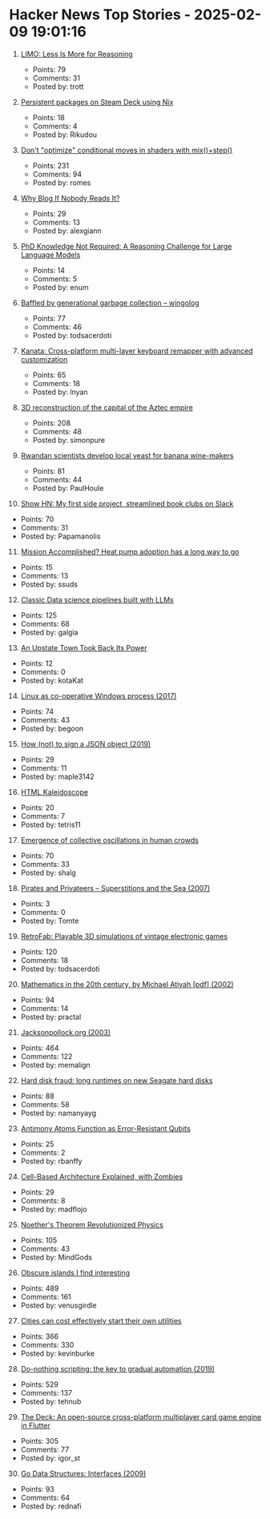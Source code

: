 # Hacker News Top Stories - 2025-02-09 19:01:16

1. [LIMO: Less Is More for Reasoning](https://arxiv.org/abs/2502.03387)
   - Points: 79
   - Comments: 31
   - Posted by: trott

2. [Persistent packages on Steam Deck using Nix](https://chrastecky.dev/gaming/persistent-packages-on-steam-deck-using-nix)
   - Points: 18
   - Comments: 4
   - Posted by: Rikudou

3. [Don't "optimize" conditional moves in shaders with mix()+step()](https://iquilezles.org/articles/gpuconditionals/)
   - Points: 231
   - Comments: 94
   - Posted by: romes

4. [Why Blog If Nobody Reads It?](https://andysblog.uk/why-blog-if-nobody-reads-it/)
   - Points: 29
   - Comments: 13
   - Posted by: alexgiann

5. [PhD Knowledge Not Required: A Reasoning Challenge for Large Language Models](https://arxiv.org/abs/2502.01584)
   - Points: 14
   - Comments: 5
   - Posted by: enum

6. [Baffled by generational garbage collection – wingolog](https://wingolog.org/archives/2025/02/09/baffled-by-generational-garbage-collection)
   - Points: 77
   - Comments: 46
   - Posted by: todsacerdoti

7. [Kanata: Cross-platform multi-layer keyboard remapper with advanced customization](https://github.com/jtroo/kanata)
   - Points: 65
   - Comments: 18
   - Posted by: lnyan

8. [3D reconstruction of the capital of the Aztec empire](https://tenochtitlan.thomaskole.nl/)
   - Points: 208
   - Comments: 48
   - Posted by: simonpure

9. [Rwandan scientists develop local yeast for banana wine-makers](https://phys.org/news/2025-01-rwandan-scientists-local-yeast-banana.html)
   - Points: 81
   - Comments: 44
   - Posted by: PaulHoule

10. [Show HN: My first side project, streamlined book clubs on Slack](https://booktalk.club/)
   - Points: 70
   - Comments: 31
   - Posted by: Papamanolis

11. [Mission Accomplished? Heat pump adoption has a long way to go](https://www.heatpumped.org/p/mission-accomplished-heat-pump-adoption-has-a-long-way-to-go)
   - Points: 15
   - Comments: 13
   - Posted by: ssuds

12. [Classic Data science pipelines built with LLMs](https://github.com/Pravko-Solutions/FlashLearn/tree/main/examples)
   - Points: 125
   - Comments: 68
   - Posted by: galgia

13. [An Upstate Town Took Back Its Power](https://nysfocus.com/2023/06/21/public-power-utility-massena-new-york)
   - Points: 12
   - Comments: 0
   - Posted by: kotaKat

14. [Linux as co-operative Windows process (2017)](http://www.colinux.org/)
   - Points: 74
   - Comments: 43
   - Posted by: begoon

15. [How (not) to sign a JSON object (2019)](https://www.latacora.com/blog/2019/07/24/how-not-to/)
   - Points: 29
   - Comments: 11
   - Posted by: maple3142

16. [HTML Kaleidoscope](https://codepen.io/AAMutlu20/pen/mdYxroj)
   - Points: 20
   - Comments: 7
   - Posted by: tetris11

17. [Emergence of collective oscillations in human crowds](https://www.nature.com/articles/s41586-024-08514-6)
   - Points: 70
   - Comments: 33
   - Posted by: shalg

18. [Pirates and Privateers – Superstitions and the Sea (2007)](http://www.cindyvallar.com/superstitions.html)
   - Points: 3
   - Comments: 0
   - Posted by: Tomte

19. [RetroFab: Playable 3D simulations of vintage electronic games](https://itizso.itch.io/retrofab)
   - Points: 120
   - Comments: 18
   - Posted by: todsacerdoti

20. [Mathematics in the 20th century, by Michael Atiyah [pdf] (2002)](https://marktomforde.com/academic/miscellaneous/images/atiyah20thcentury.pdf)
   - Points: 94
   - Comments: 14
   - Posted by: practal

21. [Jacksonpollock.org (2003)](https://jacksonpollock.org/)
   - Points: 464
   - Comments: 122
   - Posted by: memalign

22. [Hard disk fraud: long runtimes on new Seagate hard disks](https://www.heise.de/en/news/Hard-disk-fraud-Increasing-evidence-of-origin-in-China-10269059.html)
   - Points: 88
   - Comments: 58
   - Posted by: namanyayg

23. [Antimony Atoms Function as Error-Resistant Qubits](https://spectrum.ieee.org/quantum-error)
   - Points: 25
   - Comments: 2
   - Posted by: rbanffy

24. [Cell-Based Architecture Explained, with Zombies](https://bencane.com/cell-based-architecture-explained-with-zombies-f5e814d3e5d2)
   - Points: 29
   - Comments: 8
   - Posted by: madflojo

25. [Noether's Theorem Revolutionized Physics](https://www.quantamagazine.org/how-noethers-theorem-revolutionized-physics-20250207/)
   - Points: 105
   - Comments: 43
   - Posted by: MindGods

26. [Obscure islands I find interesting](https://amanvir.com/obscure-islands)
   - Points: 489
   - Comments: 161
   - Posted by: venusgirdle

27. [Cities can cost effectively start their own utilities](https://kevin.burke.dev/kevin/norcal-cities-new-utility/)
   - Points: 366
   - Comments: 330
   - Posted by: kevinburke

28. [Do-nothing scripting: the key to gradual automation (2019)](https://blog.danslimmon.com/2019/07/15/do-nothing-scripting-the-key-to-gradual-automation/)
   - Points: 529
   - Comments: 137
   - Posted by: tehnub

29. [The Deck: An open-source cross-platform multiplayer card game engine in Flutter](https://github.com/xajik/thedeck)
   - Points: 305
   - Comments: 77
   - Posted by: igor_st

30. [Go Data Structures: Interfaces (2009)](https://research.swtch.com/interfaces)
   - Points: 93
   - Comments: 64
   - Posted by: rednafi

